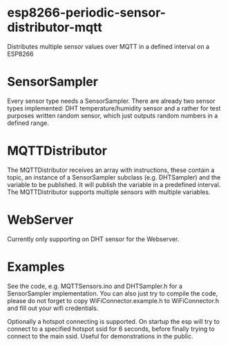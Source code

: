 # esp8266-periodic-sensor-distributor-mqtt
Distributes multiple sensor values over MQTT in a defined interval on a ESP8266

# SensorSampler
Every sensor type needs a SensorSampler. There are already two sensor types implemented: DHT temperature/humidity sensor and a rather for test purposes written random sensor, which just outputs random numbers in a defined range.

# MQTTDistributor
The MQTTDistributor receives an array with instructions, these contain a topic, an instance of a SensorSampler subclass (e.g. DHTSampler) and the variable to be published. It will publish the variable in a predefined interval.
The MQTTDistributor supports multiple sensors with multiple variables.

# WebServer
Currently only supporting on DHT sensor for the Webserver.

# Examples
See the code, e.g. MQTTSensors.ino and DHTSampler.h for a SensorSampler implementation.
You can also just try to compile the code, please do not forget to copy WiFiConnector.example.h to WiFiConnector.h and fill out your wifi credentials.

Optionally a hotspot connecting is supported. On startup the esp will try to connect to a specified hotspot ssid for 6 seconds, before finally trying to connect to the main ssid. Useful for demonstrations in the public.
